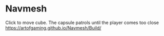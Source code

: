 # Navmesh
 Click to move cube. The capsule patrols until the player comes too close
https://artofgaming.github.io/Navmesh/Build/
